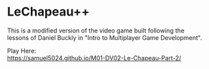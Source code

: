 # LeChapeau++  
This is a modified version of the video game built following the  
lessons of Daniel Buckly in "Intro to Multiplayer Game Development".  
  
Play Here:  
https://samuel5024.github.io/M01-DV02-Le-Chapeau-Part-2/
